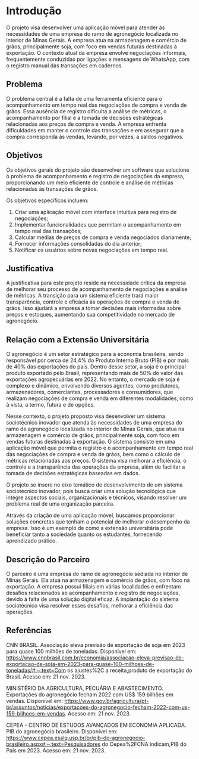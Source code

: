 # Introdução

O projeto visa desenvolver uma aplicação móvel para atender às necessidades de uma empresa do ramo de agronegócio localizada no interior de Minas Gerais. A empresa atua na armazenagem e comércio de grãos, principalmente soja, com foco em vendas futuras destinadas à exportação. O contexto atual da empresa envolve negociações informais, frequentemente conduzidas por ligações e mensagens de WhatsApp, com o registro manual das transações em cadernos.

## Problema

O problema central é a falta de uma ferramenta eficiente para o acompanhamento em tempo real das negociações de compra e venda de grãos. Essa ausência de registro dificulta a análise de métricas, o acompanhamento por filial e a tomada de decisões estratégicas relacionadas aos preços de compra e venda. A empresa enfrenta dificuldades em manter o controle das transações e em assegurar que a compra corresponda às vendas, levando, por vezes, a saldos negativos.

## Objetivos

Os objetivos gerais do projeto são desenvolver um software que solucione o problema de acompanhamento e registro de negociações da empresa, proporcionando um meio eficiente de controle e análise de métricas relacionadas às transações de grãos.

Os objetivos específicos incluem:
1. Criar uma aplicação móvel com interface intuitiva para registro de negociações;
2. Implementar funcionalidades que permitam o acompanhamento em tempo real das transações;
3. Calcular médias de preços de compra e venda negociados diariamente;
4. Fornecer informações consolidadas do dia anterior;
5. Notificar os usuários sobre novas negociações em tempo real.

## Justificativa

A justificativa para este projeto reside na necessidade crítica da empresa de melhorar seu processo de acompanhamento de negociações e análise de métricas. A transição para um sistema eficiente trará maior transparência, controle e eficácia às operações de compra e venda de grãos. Isso ajudará a empresa a tomar decisões mais informadas sobre preços e estoques, aumentando sua competitividade no mercado de agronegócio.

## Relação com a Extensão Universitária

O agronegócio é um setor estratégico para a economia brasileira, sendo responsável por cerca de 24,4% do Produto Interno Bruto (PIB) e por mais de 40% das exportações do país. Dentro desse setor, a soja é o principal produto exportado pelo Brasil, representando mais de 50% do valor das exportações agropecuárias em 2022. No entanto, o mercado de soja é complexo e dinâmico, envolvendo diversos agentes, como produtores, armazenadores, comerciantes, processadores e consumidores, que realizam negociações de compra e venda em diferentes modalidades, como à vista, a termo, futura e de opções.

Nesse contexto, o projeto proposto visa desenvolver um sistema sociotécnico inovador que atenda às necessidades de uma empresa do ramo de agronegócio localizada no interior de Minas Gerais, que atua na armazenagem e comércio de grãos, principalmente soja, com foco em vendas futuras destinadas à exportação. O sistema consiste em uma aplicação móvel que permita o registro e o acompanhamento em tempo real das negociações de compra e venda de grãos, bem como o cálculo de métricas relacionadas aos preços. O sistema visa melhorar a eficiência, o controle e a transparência das operações da empresa, além de facilitar a tomada de decisões estratégicas baseadas em dados.

O projeto se insere no eixo temático de desenvolvimento de um sistema sociotécnico inovador, pois busca criar uma solução tecnológica que integre aspectos sociais, organizacionais e técnicos, visando resolver um problema real de uma organização parceira.

Através da criação de uma aplicação móvel, buscamos proporcionar soluções concretas que tenham o potencial de melhorar o desempenho da empresa. Isso é um exemplo de como a extensão universitária pode beneficiar tanto a sociedade quanto os estudantes, fornecendo aprendizado prático.

## Descrição do Parceiro

O parceiro é uma empresa do ramo de agronegócio sediada no interior de Minas Gerais. Ela atua na armazenagem e comércio de grãos, com foco na exportação. A empresa possui filiais em várias localidades e enfrentam desafios relacionados ao acompanhamento e registro de negociações, devido à falta de uma solução digital eficaz. A implantação do sistema sociotécnico visa resolver esses desafios, melhorar a eficiência das operações.

## Referências

CNN BRASIL. Associação eleva previsão de exportação de soja em 2023 para quase 100 milhões de toneladas. Disponível em: https://www.cnnbrasil.com.br/economia/associacao-eleva-previsao-de-exportacao-de-soja-em-2023-para-quase-100-milhoes-de-toneladas/#:~:text=Com os ajustes%2C a receita,produto de exportação do Brasil. Acesso em: 21 nov. 2023.

MINISTÉRIO DA AGRICULTURA, PECUÁRIA E ABASTECIMENTO. Exportações do agronegócio fecham 2022 com US$ 159 bilhões em vendas. Disponível em: https://www.gov.br/agricultura/pt-br/assuntos/noticias/exportacoes-do-agronegocio-fecham-2022-com-us-159-bilhoes-em-vendas. Acesso em: 21 nov. 2023.

CEPEA - CENTRO DE ESTUDOS AVANÇADOS EM ECONOMIA APLICADA. PIB do agronegócio brasileiro. Disponível em: https://www.cepea.esalq.usp.br/br/pib-do-agronegocio-brasileiro.aspx#:~:text=Pesquisadores do Cepea%2FCNA indicam,PIB do País em 2023. Acesso em: 21 nov. 2023.
